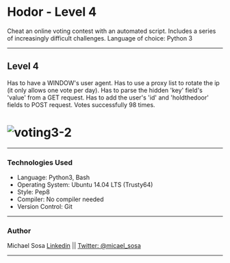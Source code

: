 # Hodor - Level 4

Cheat an online voting contest with an automated script. Includes a series of increasingly difficult challenges. Language of choice: Python 3

<hr>

## Level 4

Has to have a WINDOW's user agent. Has to use a proxy list to rotate the ip (it only allows one vote per day). Has to parse the hidden 'key' field's 'value' from a GET request. Has to add the user's 'id' and 'holdthedoor' fields to POST request. Votes successfully 98 times.
# ![voting3-2](https://user-images.githubusercontent.com/28121770/67053448-1754a880-f107-11e9-9fcc-cc85791fc4da.gif)
<hr>

<h3>
  Technologies Used
</h3>
<ul>
  <li>Language: Python3, Bash</li>
  <li>Operating System: Ubuntu 14.04 LTS (Trusty64)</li>
  <li>Style: Pep8</li>
  <li>Compiler: No compiler needed</li>
  <li>Version Control: Git</li>
</ul>
<hr>
<h3>
  Author
</h3>
<p>Michael Sosa <a href="https://www.linkedin.com/in/michael-sosa/" rel="nofollow">Linkedin</a> || <a href="https://twitter.com/micael_sosa" rel="nofollow">Twitter: @micael_sosa</a></p>
<hr>
